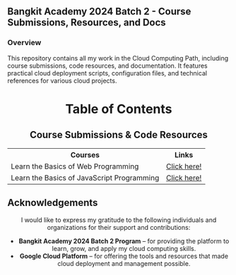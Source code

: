
## Bangkit Academy 2024 Batch 2 - Course Submissions, Resources, and Docs

### Overview 

This repository contains all my work in the Cloud Computing Path, including course submissions, code resources, and documentation. It features practical cloud deployment scripts, configuration files, and technical references for various cloud projects.

<div align="center">

# Table of Contents

</div>

<div align="center">

## Course Submissions & Code Resources

<table>
  <tr>
    <th>Courses</th>
    <th>Links</th>
  </tr>
  <tr>
    <td>Learn the Basics of Web Programming</td>
    <td><a href="#">Click here!</a></td>
  </tr>
  <tr>
    <td>Learn the Basics of JavaScript Programming</td>
    <td><a href="#">Click here!</a></td>
  </tr>
</table>

</div>

## Acknowledgements

<div align="center">

I would like to express my gratitude to the following individuals and organizations for their support and contributions:

- **Bangkit Academy 2024 Batch 2 Program** – for providing the platform to learn, grow, and apply my cloud computing skills.
- **Google Cloud Platform** – for offering the tools and resources that made cloud deployment and management possible.

</div>

